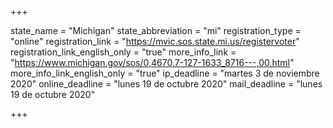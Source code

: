 +++

state_name = "Michigan"
state_abbreviation = "mi"
registration_type = "online"
registration_link = "https://mvic.sos.state.mi.us/registervoter"
registration_link_english_only = "true"
more_info_link = "https://www.michigan.gov/sos/0,4670,7-127-1633_8716---,00.html"
more_info_link_english_only = "true"
ip_deadline = "martes 3 de noviembre 2020"
online_deadline = "lunes 19 de octubre 2020"
mail_deadline = "lunes 19 de octubre 2020"

+++